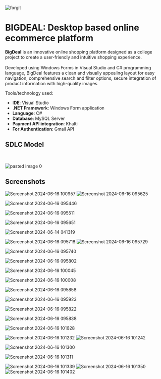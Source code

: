 ![forgit](https://github.com/sanjeevRae/wfdbig_v1/assets/153409046/3980f8e0-7909-4b11-9f73-09d18d134cf6)
# BIGDEAL: Desktop based online ecommerce platform
**BigDeal**  is an innovative online shopping platform designed as a college project to create a user-friendly and intuitive shopping experience.<br><br>
Developed using Windows Forms in Visual Studio and C# programming language, BigDeal features a clean and visually appealing layout for easy navigation, comprehensive search and filter options, secure integration of product information with high-quality images.<br> 

Tools/technology used:<br>
  - **IDE**: Visual Studio
  - **.NET Framework**: Windows Form application
  - **Language**: C#
  - **Database**: MySQL Server
  - **Payment API integration**: Khalti
  - **For Authentication**: Gmail API

## SDLC Model
<br>

![pasted image 0](https://github.com/sanjeevRae/wfdbig_v1/assets/153409046/95e72e59-c74a-4d64-b7b5-cbc20f17b1ed)
<br>
## Screenshots

![Screenshot 2024-06-16 100957](https://github.com/sanjeevRae/wfdbig_v1/assets/153409046/9a8dbe0e-ac59-442a-b9fd-4462ac73ee49)
![Screenshot 2024-06-16 095625](https://github.com/sanjeevRae/wfdbig_v1/assets/153409046/62273975-4757-4b8f-8cba-1dc9339707af)


![Screenshot 2024-06-16 095446](https://github.com/sanjeevRae/wfdbig_v1/assets/153409046/b97d2fb5-d25f-42a5-8b85-db4fdf24bb7e)

![Screenshot 2024-06-16 095511](https://github.com/sanjeevRae/wfdbig_v1/assets/153409046/fcf6e07a-eefb-4bf9-acab-f1dc44514017)



![Screenshot 2024-06-16 095651](https://github.com/sanjeevRae/wfdbig_v1/assets/153409046/278822ba-bfbe-4067-bbac-505fd038e724)

![Screenshot 2024-06-14 041319](https://github.com/sanjeevRae/wfdbig_v1/assets/153409046/82ae61aa-2841-4898-8efd-0ce7618ea440)

![Screenshot 2024-06-16 095718](https://github.com/sanjeevRae/wfdbig_v1/assets/153409046/5603d7e9-45ee-43dc-b09a-5157cfa2ddf5)
![Screenshot 2024-06-16 095729](https://github.com/sanjeevRae/wfdbig_v1/assets/153409046/8b686f6e-a0cd-4c1b-a8fd-5788b0d39891)

![Screenshot 2024-06-16 095740](https://github.com/sanjeevRae/wfdbig_v1/assets/153409046/56b5f533-c17c-48a6-8247-31d8d10274a4)

![Screenshot 2024-06-16 095802](https://github.com/sanjeevRae/wfdbig_v1/assets/153409046/4d7abaeb-cb49-48c5-9ee2-e3eb0687c2e3)

![Screenshot 2024-06-16 100045](https://github.com/sanjeevRae/wfdbig_v1/assets/153409046/be37a6c3-89cc-4003-9a78-efe977d1256b)

![Screenshot 2024-06-16 100008](https://github.com/sanjeevRae/wfdbig_v1/assets/153409046/ac56fb17-a74a-4927-99e1-7e404c08f530)

![Screenshot 2024-06-16 095858](https://github.com/sanjeevRae/wfdbig_v1/assets/153409046/fbfd2a9c-11ac-4510-8fcb-ba32d2f10791)

![Screenshot 2024-06-16 095923](https://github.com/sanjeevRae/wfdbig_v1/assets/153409046/38167b02-c479-4de7-b153-69c9258d3040)

![Screenshot 2024-06-16 095822](https://github.com/sanjeevRae/wfdbig_v1/assets/153409046/3f87e383-5b92-4eae-9a7b-75b8237b49d8)

![Screenshot 2024-06-16 095838](https://github.com/sanjeevRae/wfdbig_v1/assets/153409046/c1e2d7f1-1f8e-48a1-880b-d797c4b485e5)

![Screenshot 2024-06-16 101628](https://github.com/sanjeevRae/wfdbig_v1/assets/153409046/6527c8a7-b6ec-4718-993a-9c32d8f29c04)



![Screenshot 2024-06-16 101232](https://github.com/sanjeevRae/wfdbig_v1/assets/153409046/06523f2e-379c-4cbb-969a-255040d27f2f)
![Screenshot 2024-06-16 101242](https://github.com/sanjeevRae/wfdbig_v1/assets/153409046/1d2ca669-4e92-4660-be77-099dcf6635e5)

![Screenshot 2024-06-16 101300](https://github.com/sanjeevRae/wfdbig_v1/assets/153409046/9e53ee76-8392-4563-b0f4-b113858747b3)

![Screenshot 2024-06-16 101311](https://github.com/sanjeevRae/wfdbig_v1/assets/153409046/bfff1897-a7c2-4e61-932e-6c0b03f0381d)

![Screenshot 2024-06-16 101339](https://github.com/sanjeevRae/wfdbig_v1/assets/153409046/ce50113c-91d2-484b-a449-a9026c037ab8)
![Screenshot 2024-06-16 101350](https://github.com/sanjeevRae/wfdbig_v1/assets/153409046/6db1cefc-d63a-49cd-8360-4c17ec0dcc2a)
![Screenshot 2024-06-16 101402](https://github.com/sanjeevRae/wfdbig_v1/assets/153409046/664fd6dd-590a-4e46-ad89-c0d172f36363)
